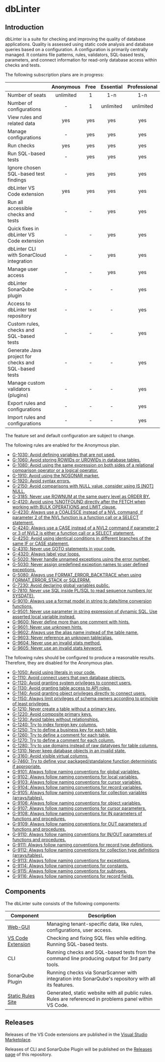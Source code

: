 # dbLinter

## Introduction

dbLinter is a suite for checking and improving the quality of database applications. Quality is assessed using static
code analysis and database queries based on a configuration. A configuration is primarily centrally managed. It contains
file patterns, rules, validators, SQL-based tests, parameters, and connect information for read-only database access
within checks and tests.

The following subscription plans are in progress:

|                                                      | Anonymous | Free | Essential | Professional |
|------------------------------------------------------|:---------:|:----:|:---------:|:------------:|
| Number of seats                                      | unlimited |  1   |    1-n    |     1-n      |
| Number of configurations                             |     -     |  1   | unlimited |  unlimited   |
| View rules and related data                          |    yes    | yes  |    yes    |     yes      |
| Manage configurations                                |     -     | yes  |    yes    |     yes      |
| Run checks                                           |    yes    | yes  |    yes    |     yes      |
| Run SQL-based tests                                  |     -     | yes  |    yes    |     yes      |
| Ignore chosen SQL-based test findings                |     -     | yes  |    yes    |     yes      |
| dbLinter VS Code extension                           |    yes    | yes  |    yes    |     yes      |
| Run all accessible checks and tests                  |     -     |  -   |    yes    |     yes      |
| Quick fixes in dbLinter VS Code extension            |     -     |  -   |    yes    |     yes      |
| dbLinter CLI with SonarCloud integration             |     -     |  -   |    yes    |     yes      |
| Manage user access                                   |     -     |  -   |    yes    |     yes      |
| dbLinter SonarQube plugin                            |     -     |  -   |     -     |     yes      |
| Access to dbLinter test repository                   |     -     |  -   |     -     |     yes      |
| Custom rules, checks and SQL-based tests             |     -     |  -   |     -     |     yes      |
| Generate Java project for checks and SQL-based tests |     -     |  -   |     -     |     yes      |
| Manage custom validators (plugins)                   |     -     |  -   |     -     |     yes      |
| Export rules and configurations                      |     -     |  -   |     -     |     yes      |
| Import rules and configurations                      |     -     |  -   |     -     |     yes      |

The feature set and default configuration are subject to change.

The following rules are enabled for the Anonymous plan.

- [G-1030: Avoid defining variables that are not used.](https://dblinter-rules.united-codes.com/rules/G-1030)
- [G-1060: Avoid storing ROWIDs or UROWIDs in database tables.](https://dblinter-rules.united-codes.com/rules/G-1060)
- [G-1080: Avoid using the same expression on both sides of a relational comparison operator or a logical operator.](https://dblinter-rules.united-codes.com/rules/G-1080)
- [G-1910: Avoid using the NOSONAR marker.](https://dblinter-rules.united-codes.com/rules/G-1910)
- [G-1920: Avoid syntax errors.](https://dblinter-rules.united-codes.com/rules/G-1920)
- [G-2150: Avoid comparisons with NULL value, consider using IS \[NOT\] NULL.](https://dblinter-rules.united-codes.com/rules/G-2150)
- [G-3185: Never use ROWNUM at the same query level as ORDER BY.](https://dblinter-rules.united-codes.com/rules/G-3185)
- [G-4120: Avoid using \%NOTFOUND directly after the FETCH when working with BULK OPERATIONS and LIMIT clause.](https://dblinter-rules.united-codes.com/rules/G-4120)
- [G-4230: Always use a COALESCE instead of a NVL command, if parameter 2 of the NVL function is a function call or a SELECT statement.](https://dblinter-rules.united-codes.com/rules/G-4230)
- [G-4240: Always use a CASE instead of a NVL2 command if parameter 2 or 3 of NVL2 is either a function call or a SELECT statement.](https://dblinter-rules.united-codes.com/rules/G-4240/)
- [G-4250: Avoid using identical conditions in different branches of the same IF or CASE statement.](https://dblinter-rules.united-codes.com/rules/G-4250)
- [G-4310: Never use GOTO statements in your code.](https://dblinter-rules.united-codes.com/rules/G-4310/)
- [G-4320: Always label your loops.](https://dblinter-rules.united-codes.com/rules/G-4320)
- [G-5020: Never handle unnamed exceptions using the error number.](https://dblinter-rules.united-codes.com/rules/G-5020/)
- [G-5030: Never assign predefined exception names to user defined exceptions.](https://dblinter-rules.united-codes.com/rules/G-5030/)
- [G-5080: Always use FORMAT_ERROR_BACKTRACE when using FORMAT_ERROR_STACK or SQLERRM.](https://dblinter-rules.united-codes.com/rules/G-5080)
- [G-7230: Avoid declaring global variables public.](https://dblinter-rules.united-codes.com/rules/G-7230/)
- [G-7810: Never use SQL inside PL/SQL to read sequence numbers (or SYSDATE).](https://dblinter-rules.united-codes.com/rules/G-7810)
- [G-9010: Always use a format model in string to date/time conversion functions.](https://dblinter-rules.united-codes.com/rules/G-9010)
- [G-9501: Never use parameter in string expression of dynamic SQL. Use asserted local variable instead.](https://dblinter-rules.united-codes.com/rules/G-9501)
- [G-9600: Never define more than one comment with hints.](https://dblinter-rules.united-codes.com/rules/G-9600)
- [G-9601: Never use unknown hints.](https://dblinter-rules.united-codes.com/rules/G-9601)
- [G-9602: Always use the alias name instead of the table name.](https://dblinter-rules.united-codes.com/rules/G-9602)
- [G-9603: Never reference an unknown table/alias.](https://dblinter-rules.united-codes.com/rules/G-9603)
- [G-9604: Never use an invalid stats method.](https://dblinter-rules.united-codes.com/rules/G-9604)
- [G-9605: Never use an invalid stats keyword.](https://dblinter-rules.united-codes.com/rules/G-9605)

The following rules should be configured to produce a reasonable results. Therefore, they are disabled for the Anonymous plan.

- [G-1050: Avoid using literals in your code.](https://dblinter-rules.united-codes.com/rules/G-1050)
- [G-1110: Avoid connect users that own database objects.](https://dblinter-rules.united-codes.com/rules/G-1110)
- [G-1120: Avoid granting system privileges to connect users.](https://dblinter-rules.united-codes.com/rules/G-1120)
- [G-1130: Avoid granting table access to API roles.](https://dblinter-rules.united-codes.com/rules/G-1130)
- [G-1140: Avoid granting object privileges directly to connect users.](https://dblinter-rules.united-codes.com/rules/G-1140)
- [G-1150: Always limit privileges of schema owners according to principle of least privileges.](https://dblinter-rules.united-codes.com/rules/G-1150)
- [G-1210: Never create a table without a primary key.](https://dblinter-rules.united-codes.com/rules/G-1210)
- [G-1220: Avoid composite primary keys.](https://dblinter-rules.united-codes.com/rules/G-1220)
- [G-1230: Avoid tables without relationships.](https://dblinter-rules.united-codes.com/rules/G-1230)
- [G-1240: Try to index foreign key columns.](https://dblinter-rules.united-codes.com/rules/G-1240)
- [G-1250: Try to define a business key for each table.](https://dblinter-rules.united-codes.com/rules/G-1250)
- [G-1260: Try to define a comment for each table.](https://dblinter-rules.united-codes.com/rules/G-1260)
- [G-1270: Try to define a comment for each column.](https://dblinter-rules.united-codes.com/rules/G-1270)
- [G-1280: Try to use domains instead of raw datatypes for table columns.](https://dblinter-rules.united-codes.com/rules/G-1280)
- [G-1310: Never keep database objects in an invalid state.](https://dblinter-rules.united-codes.com/rules/G-1310)
- [G-3160: Avoid visible virtual columns.](https://dblinter-rules.united-codes.com/rules/G-3160)
- [G-7460: Try to define your packaged/standalone function deterministic if appropriate.](https://dblinter-rules.united-codes.com/rules/G-7460)
- [G-9101: Always follow naming conventions for global variables.](https://dblinter-rules.united-codes.com/rules/G-9101)
- [G-9102: Always follow naming conventions for local variables.](https://dblinter-rules.united-codes.com/rules/G-9102)
- [G-9103: Always follow naming conventions for cursor variables.](https://dblinter-rules.united-codes.com/rules/G-9103)
- [G-9104: Always follow naming conventions for record variables.](https://dblinter-rules.united-codes.com/rules/G-9104)
- [G-9105: Always follow naming conventions for collection variables (arrays/tables).](https://dblinter-rules.united-codes.com/rules/G-9105)
- [G-9106: Always follow naming conventions for object variables.](https://dblinter-rules.united-codes.com/rules/G-9106)
- [G-9107: Always follow naming conventions for cursor parameters.](https://dblinter-rules.united-codes.com/rules/G-9107)
- [G-9108: Always follow naming conventions for IN parameters of functions and procedures.](https://dblinter-rules.united-codes.com/rules/G-9108)
- [G-9109: Always follow naming conventions for OUT parameters of functions and procedures.](https://dblinter-rules.united-codes.com/rules/G-9109)
- [G-9110: Always follow naming conventions for IN/OUT parameters of functions and procedures.](https://dblinter-rules.united-codes.com/rules/G-9110)
- [G-9111: Always follow naming conventions for record type definitions.](https://dblinter-rules.united-codes.com/rules/G-9111)
- [G-9112: Always follow naming conventions for collection type definitions (arrays/tables).](https://dblinter-rules.united-codes.com/rules/G-9112)
- [G-9113: Always follow naming conventions for exceptions.](https://dblinter-rules.united-codes.com/rules/G-9113)
- [G-9114: Always follow naming conventions for constants.](https://dblinter-rules.united-codes.com/rules/G-9114)
- [G-9115: Always follow naming conventions for subtypes.](https://dblinter-rules.united-codes.com/rules/G-9115)
- [G-9116: Always follow naming conventions for record fields.](https://dblinter-rules.united-codes.com/rules/G-9116)

## Components

The dbLinter suite consists of the following components:

| Component                                                                                    | Description                                                                                             |
|----------------------------------------------------------------------------------------------|---------------------------------------------------------------------------------------------------------|
| [Web-GUI](https://preview.dblinter.app/)                                                     | Managing tenant-specific data, like rules, configurations, user access.                                 |
| [VS Code Extension](https://marketplace.visualstudio.com/items?itemName=Grisselbav.dblinter) | Checking and fixing SQL files while editing. Running SQL-based tests.                                   |
| CLI                                                                                          | Running checks and SQL-based tests from the command line producing output for 3rd party tools.          |
| SonarQube Plugin                                                                             | Running checks via SonarScanner with integration into SonarQube's repository with all its features.     |
| [Static Rules Site](https://dblinter-rules.united-codes.com/)                                | Generated, static website with all public rules. Rules are referenced in problems panel within VS Code. |

## Releases

Releases of the VS Code extensions are published in the [Visual Studio Marketplace](https://marketplace.visualstudio.com/items?itemName=Grisselbav.dblinter).

Releases of CLI and SonarQube Plugin will be published on the [Releases page](https://github.com/Grisselbav/dbLinter/releases) of this repository.
